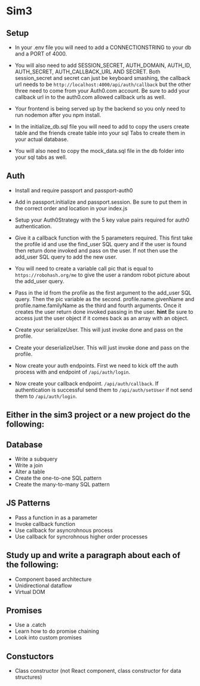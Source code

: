 # Sim3 

## Setup

* In your .env file you will need to add a CONNECTIONSTRING to your db and a PORT of 4000.

* You will also need to add SESSION_SECRET, AUTH_DOMAIN, AUTH_ID, AUTH_SECRET, AUTH_CALLBACK_URL AND SECRET. Both session_secret and secret can just be keyboard smashing, the callback url needs to be `http://localhost:4000/api/auth/callback` but the other three need to come from your Auth0.com account. Be sure to add your callback url in to the auth0.com allowed callback urls as well. 

* Your frontend is being served up by the backend so you only need to run nodemon after you npm install.

* In the initialize_db.sql file you will need to add to copy the users create table and the friends create table into your sql Tabs to create them in your actual database. 

* You will also need to copy the mock_data.sql file in the db folder into your sql tabs as well. 



## Auth 
*  Install and require passport and passport-auth0

*  Add in passport.initialize and passport.session. Be sure to put them in the correct order and location in your index.js

* Setup your Auth0Strategy with the 5 key value pairs required for auth0 authentication. 

* Give it a callback function with the 5 parameters required. This first take the profile id and use the find_user SQL query and if the user is found then return done invoked and pass on the user. If not then use the add_user SQL query to add the new user. 

* You will need to create a variable call pic that is equal to `https://robohash.org/me` to give the user a random robot picture about the add_user query. 

* Pass in the id from the profile as the first argument to the add_user SQL query. Then the pic variable as the second. profile.name.givenName and profile.name.familyName as the third and fourth arguments. Once it creates the user return done invoked passing in the user. **hint** Be sure to access just the user object if it comes back as an array with an object.

* Create your serializeUser. This will just invoke done and pass on the profile.

* Create your deserializeUser. This will just invoke done and pass on the profile.

* Now create your auth endpoints. First we need to kick off the auth process with and endpoint of `/api/auth/login`.

* Now create your callback endpoint. `/api/auth/callback`. If authentication is successful send them to `/api/auth/setUser` if not send them to `/api/auth/login`.



## Either in the sim3 project or a new project do the following: 

## Database
* Write a subquery
* Write a join
* Alter a table
* Create the one-to-one SQL pattern
* Create the many-to-many SQL pattern

## JS Patterns 
* Pass a function in as a parameter
* Invoke callback function
* Use callback for asyncrohnous process
* Use callback for syncrohnous higher order processes


## Study up and write a paragraph about each of the following: 
* Component based architecture
* Unidirectional dataflow
* Virtual DOM 

## Promises 
* Use a .catch
* Learn how to do promise chaining
* Look into custom promises

## Constuctors
* Class constructor (not React component, class constructor for data structures)

